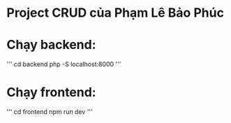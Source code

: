 
# Project CRUD của Phạm Lê Bảo Phúc

# Chạy backend: 
'''
cd backend
php -S localhost:8000
'''


# Chạy frontend:
'''
cd frontend
npm run dev
'''